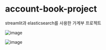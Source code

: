 # account-book-project
streamlit과 elasticsearch를 사용한 가계부 프로젝트

![image](https://github.com/wkdyujin/account-book-project/assets/69359774/e8f7a238-1503-4217-9ffa-c229236e748f)

![image](https://github.com/wkdyujin/account-book-project/assets/69359774/0fbbcc3d-9e2a-4ebb-8a81-a011d8809a64)
